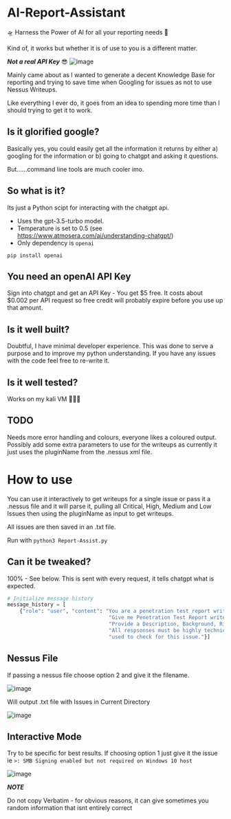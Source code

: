 # AI-Report-Assistant
🛸 Harness the Power of AI for all your reporting needs 🚀

Kind of, it works but whether it is of use to you is a different matter.

***Not a real API Key*** 😎
![image](https://user-images.githubusercontent.com/130473605/232334604-70469370-682c-4c4f-9e69-7faafc1c439c.png)


Mainly came about as I wanted to generate a decent Knowledge Base for reporting and trying to save time when Googling for issues as not to use Nessus Writeups.

Like everything I ever do, it goes from an idea to spending more time than I should trying to get it to work.

## Is it glorified google?

Basically yes, you could easily get all the information it returns by either a) googling for the information or b) going to chatgpt and asking it questions. 

But......command line tools are much cooler imo. 

## So what is it?

Its just a Python scipt for interacting with the chatgpt api. 
* Uses the gpt-3.5-turbo model. 
* Temperature is set to 0.5 (see https://www.atmosera.com/ai/understanding-chatgpt/)
* Only dependency is `openai`

`pip install openai`

## You need an openAI API Key

Sign into chatgpt and get an API Key - You get $5 free. It costs about $0.002 per API request so free credit will probably expire before you use up that amount.

## Is it well built?

Doubtful, I have minimal developer experience. This was done to serve a purpose and to improve my python understanding. If you have any issues with the code feel free to re-write it.

## Is it well tested?

Works on my kali VM 🤷🏼‍♂️

## TODO

Needs more error handling and colours, everyone likes a coloured output. Possibly add some extra parameters to use for the writeups as currently it just uses the pluginName from the .nessus xml file. 

# How to use

You can use it interactively to get writeups for a single issue or pass it a .nessus file and it will parse it, pulling all Critical, High, Medium and Low Issues then using the pluginName as input to get writeups. 

All issues are then saved in an .txt file.


Run with `python3 Report-Assist.py`

## Can it be tweaked?

100% - See below. This is sent with every request, it tells chatgpt what is expected. 

```python
# Initialize message history
message_history = [
    {"role": "user", "content": "You are a penetration test report writing technical assistant. "
                                 "Give me Penetration Test Report writeups for each vulnerability I give you. "
                                 "Provide a Description, Background, Risk, Impact and remediaton section. "
                                 "All respsonses must be highly technical in nature. show the commands "
                                 "used to check for this issue."}]
```

## Nessus File
If passing a nessus file choose option 2 and give it the filename.

![image](https://user-images.githubusercontent.com/130473605/232334859-9b71c4fd-e0db-4b43-89ca-1c4d5b456439.png)


Will output .txt file with Issues in Current Directory

![image](https://user-images.githubusercontent.com/130473605/232334883-94223cd6-0b96-40ea-8925-ebe1e9eb1fe8.png)


## Interactive Mode

Try to be specific for best results. If choosing option 1 just give it the issue ie `>: SMB Signing enabled but not required on Windows 10 host` 

![image](https://user-images.githubusercontent.com/130473605/232335023-3c5a3f03-43b3-4359-a9e5-4dd9a91ca8d6.png)


***NOTE***

Do not copy Verbatim - for obvious reasons, it can give sometimes you random information that isnt entirely correct
